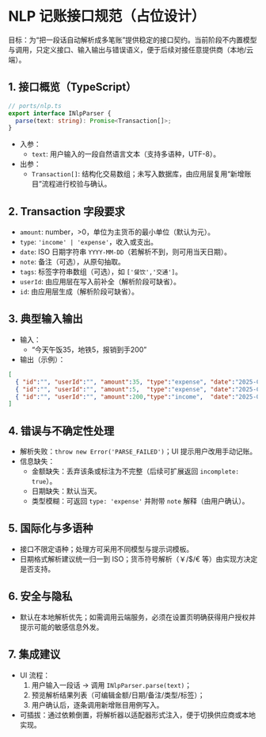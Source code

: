 # NLP 记账接口规范（占位设计）

目标：为“把一段话自动解析成多笔账”提供稳定的接口契约。当前阶段不内置模型与调用，只定义接口、输入输出与错误语义，便于后续对接任意提供商（本地/云端）。

## 1. 接口概览（TypeScript）
```ts
// ports/nlp.ts
export interface INlpParser {
  parse(text: string): Promise<Transaction[]>;
}
```

- 入参：
  - `text`: 用户输入的一段自然语言文本（支持多语种，UTF-8）。
- 出参：
  - `Transaction[]`: 结构化交易数组；未写入数据库，由应用层复用“新增账目”流程进行校验与确认。

## 2. Transaction 字段要求
- `amount`: number，>0，单位为主货币的最小单位（默认为元）。
- `type`: `'income' | 'expense'`，收入或支出。
- `date`: ISO 日期字符串 `YYYY-MM-DD`（若解析不到，则可用当天日期）。
- `note`: 备注（可选），从原句抽取。
- `tags`: 标签字符串数组（可选），如 `['餐饮','交通']`。
- `userId`: 由应用层在写入前补全（解析阶段可缺省）。
- `id`: 由应用层生成（解析阶段可缺省）。

## 3. 典型输入输出
- 输入：
  - “今天午饭35，地铁5，报销到手200”
- 输出（示例）：
```json
[
  { "id":"", "userId":"", "amount":35, "type":"expense", "date":"2025-09-25", "note":"午饭", "tags":["餐饮"] },
  { "id":"", "userId":"", "amount":5,  "type":"expense", "date":"2025-09-25", "note":"地铁", "tags":["交通"] },
  { "id":"", "userId":"", "amount":200,"type":"income",  "date":"2025-09-25", "note":"报销入账" }
]
```

## 4. 错误与不确定性处理
- 解析失败：`throw new Error('PARSE_FAILED')`；UI 提示用户改用手动记账。
- 信息缺失：
  - 金额缺失：丢弃该条或标注为不完整（后续可扩展返回 `incomplete: true`）。
  - 日期缺失：默认当天。
  - 类型模糊：可返回 `type: 'expense'` 并附带 `note` 解释（由用户确认）。

## 5. 国际化与多语种
- 接口不限定语种；处理方可采用不同模型与提示词模板。
- 日期格式解析建议统一归一到 ISO；货币符号解析（￥/$/€ 等）由实现方决定是否支持。

## 6. 安全与隐私
- 默认在本地解析优先；如需调用云端服务，必须在设置页明确获得用户授权并提示可能的敏感信息外发。

## 7. 集成建议
- UI 流程：
  1) 用户输入一段话 → 调用 `INlpParser.parse(text)`；
  2) 预览解析结果列表（可编辑金额/日期/备注/类型/标签）；
  3) 用户确认后，逐条调用新增账目用例写入。
- 可插拔：通过依赖倒置，将解析器以适配器形式注入，便于切换供应商或本地实现。

